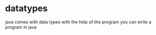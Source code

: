 # datatypes
java comes with data types with the help of the program you can write a program in java
